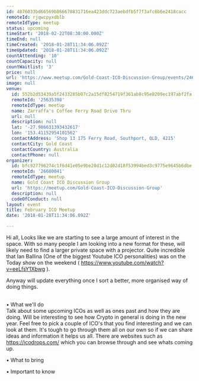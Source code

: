 ```yaml
---
id: 4876033bd66569b866678831716ea423ddc723aebdfb5f7f3afc6b6e2418cacc
remoteId: rjqwcpyxdblb
remoteIdType: meetup
status: upcoming
timeStart: '2018-02-22T08:30:00.000Z'
timeEnd: null
timeCreated: '2018-01-28T11:34:06.092Z'
timeUpdated: '2018-01-28T11:34:06.092Z'
countAttending: '10'
countCapacity: null
countWaitlist: '3'
price: null
url: 'https://www.meetup.com/Gold-Coast-ICO-Discussion-Group/events/246690076/'
image: null
venue:
  id: 552b2d53439a5f2433285b07c2a15df8254719f361ab8c95e8209ec197abf2fa
  remoteId: '25635398'
  remoteIdType: meetup
  name: Zarraffa's Coffee Ferry Road Drive Thru
  url: null
  description: null
  lat: '-27.986631393432617'
  lon: '153.41152954101562'
  contactAddress: 'Shop 13 175 Ferry Road, Southport, QLD, 4215'
  contactCity: Gold Coast
  contactCountry: Australia
  contactPhone: null
organizer:
  id: bfc927796274c1f6d41e05e9be20d1c12d02d18f53994bed3c9775e9645b6dbe
  remoteId: '26680041'
  remoteIdType: meetup
  name: Gold Coast ICO Discussion Group
  url: 'https://meetup.com/Gold-Coast-ICO-Discussion-Group'
  description: null
  codeOfConduct: null
layout: event
title: February ICO Meetup
date: '2018-01-28T11:34:06.092Z'

---
```

<p>Hi all, Looks like we are starting to see a large amount of interest in the space. With so many people I am looking into a new format for these, will likely need to find a larger private space with a projector. Quite incredible that Ian Ballina (One of the biggest Youtube ICO personalities) was on the Today show on the weekend ( <a href="https://www.youtube.com/watch?v=eeLfsY1Xbwg" class="embedded">https://www.youtube.com/watch?v=eeLfsY1Xbwg</a> ).</p> <p>Anyway will update everything once I sort a better, more organised way of doing things.</p> <p><br/>• What we'll do<br/>Talk about some upcoming ICOs as well as ones past and how they are doing. Will be interesting to see how Crypto in general is doing in the new year. Feel free to pick a couple of ICO's that you find interesting and we can look at them. It's tough to go through them all on our own so if we can share ideas and information it helps us all. There are websites such as <a href="https://icodrops.com/" class="linkified">https://icodrops.com/</a> which you can browse through and see whats coming up.</p> <p>• What to bring</p> <p>• Important to know</p>
